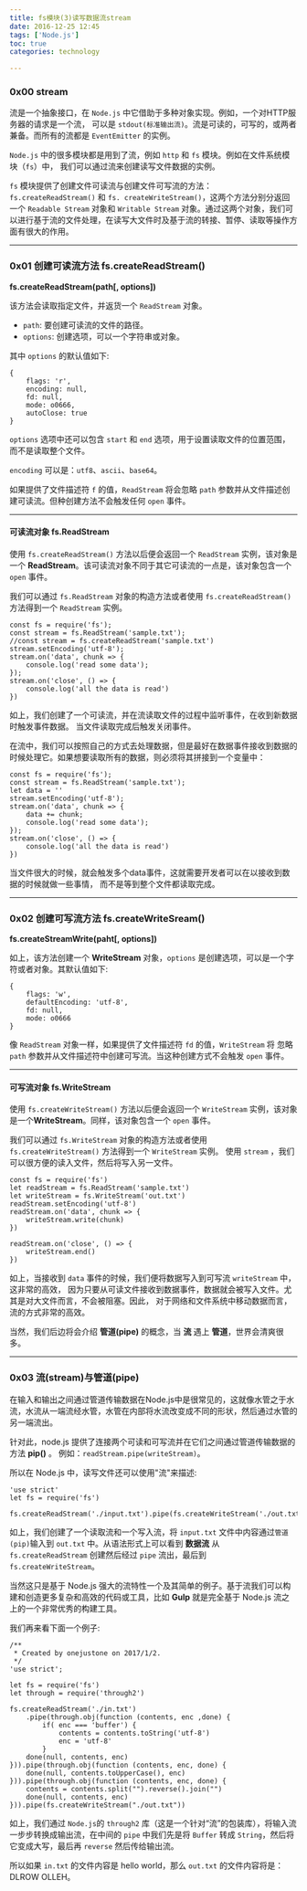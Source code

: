 ```yaml
---
title: fs模块(3)读写数据流stream  
date: 2016-12-25 12:45              
tags: ['Node.js']
toc: true
categories: technology

---
```

### 0x00 stream
流是一个抽象接口，在 `Node.js` 中它借助于多种对象实现。例如，一个对HTTP服务器的请求是一个流， 可以是 `stdout(标准输出流)`。流是可读的，可写的，或两者兼备。而所有的流都是 `EventEmitter` 的实例。

`Node.js` 中的很多模块都是用到了流，例如 `http` 和 `fs` 模块。例如在文件系统模块（`fs`）中， 我们可以通过流来创建读写文件数据的实例。


`fs` 模块提供了创建文件可读流与创建文件可写流的方法：`fs.createReadStream()` 和 `fs. createWriteStream()`，这两个方法分别分返回一个 `Readable Stream` 对象和 `Writable Stream` 对象。通过这两个对象，我们可以进行基于流的文件处理，在读写大文件时及基于流的转接、暂停、读取等操作方面有很大的作用。


---
### 0x01 创建可读流方法 fs.createReadStream()

**fs.createReadStream(path[, options])** 

该方法会读取指定文件，并返货一个 `ReadStream` 对象。


* `path`: 要创建可读流的文件的路径。
* `options`: 创建选项，可以一个字符串或对象。

其中 `options` 的默认值如下:

```
{
    flags: 'r',
    encoding: null,
    fd: null,
    mode: o0666,
    autoClose: true
}
```

`options` 选项中还可以包含 `start` 和 `end` 选项，用于设置读取文件的位置范围，而不是读取整个文件。

`encoding` 可以是：`utf8`、`ascii`、`base64`。

如果提供了文件描述符 `f` 的值，`ReadStream` 将会忽略 `path` 参数并从文件描述创建可读流。但种创建方法不会触发任何 `open` 事件。




---
#### 可读流对象 fs.ReadStream

使用 `fs.createReadStream()` 方法以后便会返回一个 `ReadStream` 实例，该对象是一个 **ReadStream**。该可读流对象不同于其它可读流的一点是，该对象包含一个 `open` 事件。

我们可以通过 `fs.ReadStream` 对象的构造方法或者使用 `fs.createReadStream()` 方法得到一个 `ReadStream` 实例。

```
const fs = require('fs');
const stream = fs.ReadStream('sample.txt');
//const stream = fs.createReadStream('sample.txt')
stream.setEncoding('utf-8');
stream.on('data', chunk => {
    console.log('read some data');
});
stream.on('close', () => {
    console.log('all the data is read')
})
```

如上，我们创建了一个可读流，并在流读取文件的过程中监听事件，在收到新数据时触发事件数据。 当文件读取完成后触发关闭事件。

在流中，我们可以按照自己的方式去处理数据，但是最好在数据事件接收到数据的时候处理它。如果想要读取所有的数据，则必须将其拼接到一个变量中：

```
const fs = require('fs');
const stream = fs.ReadStream('sample.txt');
let data = ''
stream.setEncoding('utf-8');
stream.on('data', chunk => {
    data += chunk;
    console.log('read some data');
});
stream.on('close', () => {
    console.log('all the data is read')
})
```

当文件很大的时候，就会触发多个data事件，这就需要开发者可以在以接收到数据的时候就做一些事情， 而不是等到整个文件都读取完成。


---
### 0x02 创建可写流方法 fs.createWriteSream()

**fs.createStreamWrite(paht[, options])**

如上，该方法创建一个 **WriteStream** 对象，`options` 是创建选项，可以是一个字符或者对象。其默认值如下:

```
{
    flags: 'w',
    defaultEncoding: 'utf-8',
    fd: null,
    mode: o0666
}
```

像 `ReadStream` 对象一样，如果提供了文件描述符 `fd` 的值，`WriteStream` 将
忽略 `path` 参数并从文件描述符中创建可写流。当这种创建方式不会触发 `open` 事件。

---
#### 可写流对象 fs.WriteStream

使用 `fs.createWriteStream()` 方法以后便会返回一个 `WriteStream` 实例，该对象是一个**WriteStream**。同样，该对象包含一个 `open` 事件。

我们可以通过 `fs.WriteStream` 对象的构造方法或者使用 `fs.createWriteStream()` 方法得到一个 `WriteStream` 实例。
使用 `stream` ，我们可以很方便的读入文件，然后将写入另一文件。

```
const fs = require('fs')
let readStream = fs.ReadStream('sample.txt')
let writeStream = fs.WriteStream('out.txt')
readStream.setEncoding('utf-8')
readStream.on('data', chunk => {
    writeStream.write(chunk)
})

readStream.on('close', () => {
    writeStream.end()
})
```

如上，当接收到 `data` 事件的时候，我们便将数据写入到可写流 `writeStream` 中，这非常的高效， 因为只要从可读文件接收到数据事件，数据就会被写入文件。尤其是对大文件而言，不会被阻塞。因此， 对于网络和文件系统中移动数据而言，流的方式非常的高效。

当然，我们后边将会介绍 **管道(pipe)** 的概念，当 **流** 遇上 **管道**，世界会清爽很多。

---
### 0x03 流(stream)与管道(pipe)
在输入和输出之间通过管道传输数据在Node.js中是很常见的，这就像水管之于水流，水流从一端流经水管，水管在内部将水流改变成不同的形状，然后通过水管的另一端流出。


针对此，node.js 提供了连接两个可读和可写流并在它们之间通过管道传输数据的方法 **pip()** 。 例如：`readStream.pipe(writeStream)`。



所以在 Node.js 中，读写文件还可以使用"流"来描述:

```
'use strict'
let fs = require('fs')

fs.createReadStream('./input.txt').pipe(fs.createWriteStream('./out.txt'))
```

如上，我们创建了一个读取流和一个写入流，将 `input.txt` 文件中内容通过`管道(pip)`输入到 `out.txt` 中。从语法形式上可以看到 **数据流** 从 `fs.createReadStream` 创建然后经过 `pipe` 流出，最后到 `fs.createWriteStream`。

当然这只是基于 Node.js 强大的流特性一个及其简单的例子。基于流我们可以构建和创造更多复杂和高效的代码或工具，比如 **Gulp** 就是完全基于 Node.js 流之上的一个非常优秀的构建工具。

我们再来看下面一个例子:



```
/**
 * Created by onejustone on 2017/1/2.
 */
'use strict';

let fs = require('fs')
let through = require('through2')

fs.createReadStream('./in.txt')
    .pipe(through.obj(function (contents, enc ,done) {
        if( enc === 'buffer') {
            contents = contents.toString('utf-8')
            enc = 'utf-8'
        }
    done(null, contents, enc)
})).pipe(through.obj(function (contents, enc, done) {
    done(null, contents.toUpperCase(), enc)
})).pipe(through.obj(function (contents, enc, done) {
    contents = contents.split("").reverse().join("")
    done(null, contents, enc)
})).pipe(fs.createWriteStream("./out.txt"))
```

如上，我们通过 `Node.js`的 `through2` 库（这是一个针对“流”的包装库），将输入流一步步转换成输出流，在中间的 `pipe` 中我们先是将 `Buffer` 转成 `String`，然后将它变成大写，最后再 `reverse` 然后传给输出流。

所以如果 `in.txt` 的文件内容是 hello world，那么 `out.txt` 的文件内容将是： DLROW OLLEH。







